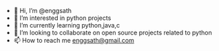 - 👋 Hi, I’m @enggsath
- 👀 I’m interested in python projects
- 🌱 I’m currently learning python,java,c
- 💞️ I’m looking to collaborate on open source projects related to python
- 📫 How to reach me enggsath@gmail.com

<!---
enggsath/enggsath is a ✨ special ✨ repository because its `README.md` (this file) appears on your GitHub profile.
You can click the Preview link to take a look at your changes.
--->
